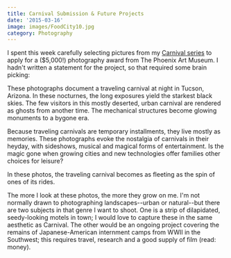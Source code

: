 ```yaml
---
title: Carnival Submission & Future Projects
date: '2015-03-16'
image: images/FoodCity10.jpg
category: Photography
---
```


I spent this week carefully selecting pictures from my [Carnival series](../gallery/carnival/ 'Carnival') to apply for a ($5,000!) photography award from The Phoenix Art Museum. I hadn't written a statement for the project, so that required some brain picking:

These photographs document a traveling carnival at night in Tucson, Arizona. In these nocturnes, the long exposures yield the starkest black skies. The few visitors in this mostly deserted, urban carnival are rendered as ghosts from another time. The mechanical structures become glowing monuments to a bygone era.

Because traveling carnivals are temporary installments, they live mostly as memories. These photographs evoke the nostalgia of carnivals in their heyday, with sideshows, musical and magical forms of entertainment. Is the magic gone when growing cities and new technologies offer families other choices for leisure?

In these photos, the traveling carnival becomes as fleeting as the spin of ones of its rides.

The more I look at these photos, the more they grow on me. I'm not normally drawn to photographing landscapes--urban or natural--but there are two subjects in that genre I want to shoot. One is a strip of dilapidated, seedy-looking motels in town; I would love to capture these in the same aesthetic as Carnival. The other would be an ongoing project covering the remains of Japanese-American internment camps from WWII in the Southwest; this requires travel, research and a good supply of film (read: money).
